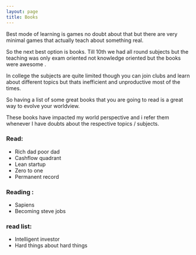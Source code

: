 ```yaml
---
layout: page
title: Books
---
```


Best mode of learning is games no doubt about that but there are very minimal games that actually teach about something real.

So the next best option is books. Till 10th we had all round subjects but the teaching was only exam oriented not knowledge oriented but the books were awesome .

In college the subjects are quite limited though you can join clubs and learn about different topics but thats inefficient and unproductive most of the times.

So having a list of some great books that you are going to read is a great way to evolve your worldview.

These books have impacted my world perspective and i refer them whenever I have doubts about the respective topics / subjects.

### Read:

- Rich dad poor dad
- Cashflow quadrant
- Lean startup
- Zero to one
- Permanent record


### Reading :

- Sapiens
- Becoming steve jobs

### read list:

- Intelligent investor
- Hard things about hard things

